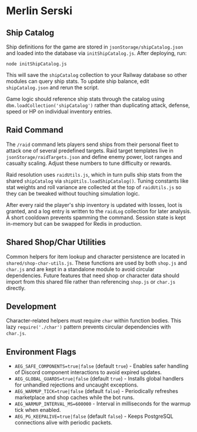 # Merlin Serski

## Ship Catalog

Ship definitions for the game are stored in `jsonStorage/shipCatalog.json` and
loaded into the database via `initShipCatalog.js`. After deploying, run:

```
node initShipCatalog.js
```

This will save the `shipCatalog` collection to your Railway database so other
modules can query ship stats. To update ship balance, edit
`shipCatalog.json` and rerun the script.

Game logic should reference ship stats through the catalog using
`dbm.loadCollection('shipCatalog')` rather than duplicating attack, defense,
speed or HP on individual inventory entries.

## Raid Command

The `/raid` command lets players send ships from their personal fleet to attack
one of several predefined targets. Raid target templates live in
`jsonStorage/raidTargets.json` and define enemy power, loot ranges and casualty
scaling. Adjust these numbers to tune difficulty or rewards.

Raid resolution uses `raidUtils.js`, which in turn pulls ship stats from the
shared `shipCatalog` via `shipUtils.loadShipCatalog()`. Tuning constants like
stat weights and roll variance are collected at the top of `raidUtils.js` so
they can be tweaked without touching simulation logic.

After every raid the player's ship inventory is updated with losses, loot is
granted, and a log entry is written to the `raidLog` collection for later
analysis. A short cooldown prevents spamming the command. Session state is kept
in-memory but can be swapped for Redis in production.

## Shared Shop/Char Utilities

Common helpers for item lookup and character persistence are located in
`shared/shop-char-utils.js`. These functions are used by both `shop.js` and
`char.js` and are kept in a standalone module to avoid circular dependencies.
Future features that need shop or character data should import from this shared
file rather than referencing `shop.js` or `char.js` directly.

## Development

Character-related helpers must require `char` within function bodies.
This lazy `require('./char')` pattern prevents circular dependencies
with `char.js`.

## Environment Flags

* `AEG_SAFE_COMPONENTS=true|false` (default `true`) - Enables safer handling of Discord component interactions to avoid expired updates.
* `AEG_GLOBAL_GUARDS=true|false` (default `true`) - Installs global handlers for unhandled rejections and uncaught exceptions.
* `AEG_WARMUP_TICK=true|false` (default `false`) - Periodically refreshes marketplace and shop caches while the bot runs.
* `AEG_WARMUP_INTERVAL_MS=600000` - Interval in milliseconds for the warmup tick when enabled.
* `AEG_PG_KEEPALIVE=true|false` (default `false`) - Keeps PostgreSQL connections alive with periodic packets.


